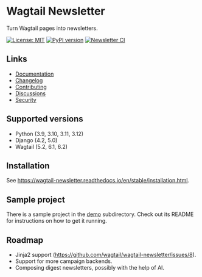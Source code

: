 # Wagtail Newsletter

Turn Wagtail pages into newsletters.

[![License: MIT](https://img.shields.io/badge/License-MIT-blue.svg)](https://opensource.org/licenses/MIT)
[![PyPI version](https://badge.fury.io/py/wagtail-newsletter.svg)](https://badge.fury.io/py/wagtail-newsletter)
[![Newsletter CI](https://github.com/wagtail/wagtail-newsletter/actions/workflows/test.yml/badge.svg)](https://github.com/wagtail/wagtail-newsletter/actions/workflows/test.yml)

## Links

- [Documentation](https://wagtail-newsletter.readthedocs.io)
- [Changelog](https://github.com/wagtail/wagtail-newsletter/blob/main/CHANGELOG.md)
- [Contributing](https://github.com/wagtail/wagtail-newsletter/blob/main/CONTRIBUTING.md)
- [Discussions](https://github.com/wagtail/wagtail-newsletter/discussions)
- [Security](https://github.com/wagtail/wagtail-newsletter/security)

## Supported versions

- Python (3.9, 3.10, 3.11, 3.12)
- Django (4.2, 5.0)
- Wagtail (5.2, 6.1, 6.2)

## Installation

See https://wagtail-newsletter.readthedocs.io/en/stable/installation.html.

## Sample project

There is a sample project in the [demo](./demo/) subdirectory. Check out its README for instructions on how to get it running.

## Roadmap

- Jinja2 support (https://github.com/wagtail/wagtail-newsletter/issues/8).
- Support for more campaign backends.
- Composing digest newsletters, possibly with the help of AI.

